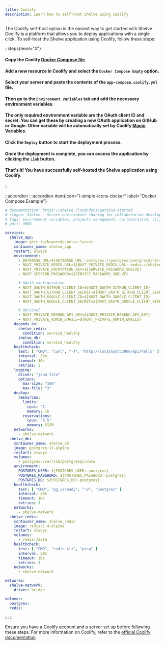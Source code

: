 ```yaml
---
title: Coolify
description: Learn how to self-host Shelve using Coolify
---
```


The Coolify self-host option is the easiest way to get started with Shelve. Coolify is a platform that allows you to deploy applications with a single click. To self-host the Shelve application using Coolify, follow these steps:

::steps{level="4"}
#### Copy the Coolify [Docker Compose file](https://github.com/HugoRCD/shelve/blob/main/docker/app-compose.coolify.yml)

#### Add a new resource in Coolify and select the `Docker Compose Empty` option.

#### Select your server and paste the contents of the `app-compose.coolify.yml` file.

#### Then go to the `Environment Variables` tab and add the necessary environment variables.

#### The only required environment variable are the OAuth client ID and secret. You can get these by creating a new OAuth application on GitHub or Google. Other variable will be automatically set by Coolify [Magic Variables](https://coolify.io/docs/knowledge-base/docker/compose#coolifys-magic-environment-variables).

#### Click the `Deploy` button to start the deployment process.

#### Once the deployment is complete, you can access the application by clicking the `Link` button.

#### That's it! You have successfully self-hosted the Shelve application using Coolify.
::

::accordion
  :::accordion-item{icon="i-simple-icons-docker" label="Docker Compose Example"}
  ```yaml [docker-compose.yml]
  # documentation: https://shelve.cloud/docs/getting-started
  # slogan: Shelve - Secure environment sharing for collaborative development
  # tags: environment variables, projects management, collaboration, cli, secure sharing
  # port: 3000
  
  services:
    shelve_app:
      image: ghcr.io/hugorcd/shelve:latest
      container_name: shelve_app
      restart: always
      environment:
        - DATABASE_URL=${DATABASE_URL:-postgres://postgres:postgres@shelve_db:5432/postgres}
        - NUXT_PRIVATE_REDIS_URL=${NUXT_PRIVATE_REDIS_URL:-redis://shelve_redis:6379}
        - NUXT_PRIVATE_ENCRYPTION_KEY=${SERVICE_PASSWORD_SHELVE}
        - NUXT_SESSION_PASSWORD=${SERVICE_PASSWORD_SHELVE}
  
        # OAuth configuration
        - NUXT_OAUTH_GITHUB_CLIENT_ID=${NUXT_OAUTH_GITHUB_CLIENT_ID}
        - NUXT_OAUTH_GITHUB_CLIENT_SECRET=${NUXT_OAUTH_GITHUB_CLIENT_SECRET}
        - NUXT_OAUTH_GOOGLE_CLIENT_ID=${NUXT_OAUTH_GOOGLE_CLIENT_ID}
        - NUXT_OAUTH_GOOGLE_CLIENT_SECRET=${NUXT_OAUTH_GOOGLE_CLIENT_SECRET}
  
        # Optional
        - NUXT_PRIVATE_RESEND_API_KEY=${NUXT_PRIVATE_RESEND_API_KEY}
        - NUXT_PRIVATE_ADMIN_EMAILS=${NUXT_PRIVATE_ADMIN_EMAILS}
      depends_on:
        shelve_redis:
          condition: service_healthy
        shelve_db:
          condition: service_healthy
      healthcheck:
        test: [ "CMD", "curl", "-f", "http://localhost:3000/api/hello" ]
        interval: 30s
        timeout: 10s
        retries: 3
      logging:
        driver: "json-file"
        options:
          max-size: "10m"
          max-file: "3"
      deploy:
        resources:
          limits:
            cpus: '1'
            memory: 1G
          reservations:
            cpus: '0.5'
            memory: 512M
      networks:
        - shelve-network
    shelve_db:
      container_name: shelve_db
      image: postgres:17-alpine
      restart: always
      volumes:
        - postgres:/var/lib/postgresql/data
      environment:
        POSTGRES_USER: ${POSTGRES_USER:-postgres}
        POSTGRES_PASSWORD: ${POSTGRES_PASSWORD:-postgres}
        POSTGRES_DB: ${POSTGRES_DB:-postgres}
      healthcheck:
        test: [ "CMD", "pg_isready", "-U", "postgres" ]
        interval: 30s
        timeout: 10s
        retries: 3
      networks:
        - shelve-network
    shelve_redis:
      container_name: shelve_redis
      image: redis:7.4-alpine
      restart: always
      volumes:
        - redis:/data
      healthcheck:
        test: [ "CMD", "redis-cli", "ping" ]
        interval: 30s
        timeout: 10s
        retries: 3
      networks:
        - shelve-network
  
  networks:
    shelve-network:
      driver: bridge
  
  volumes:
    postgres:
    redis:
  ```
  :::
::

Ensure you have a Coolify account and a server set up before following these steps. For more information on Coolify, refer to the [official Coolify documentation](https://coolify.io/docs/).
